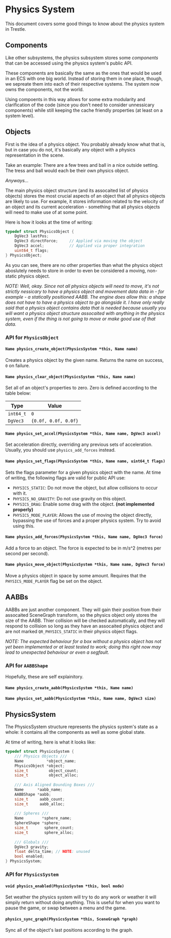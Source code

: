 # Physics System

This document covers some good things to know about the physics system in Trestle.

## Components

Like other subsystems, the physics subsystem stores some *components* that can be accessed using the physics system's public API.

These components are basically the same as the ones that would be used in an ECS with one big world. Instead of storing them in one place, though, we sepreate them into each of their respective systems. The system now owns the components, not the world.

Using compoents in this way allows for some extra modularity and clarification of the code (since you don't need to consider unnessicary components) while still keeping the cache friendly properties (at least on a system level).

## Objects

First is the idea of a physics object. You probably already know what that is, but in case you do not, it's basically any object with a physics representation in the scene.

Take an example: There are a few trees and ball in a nice outside setting. The tress and ball would each be their own physics object.

*Anyways...* 

The main physics object structure (and its assocaited list of physics objects) stores the most crucial aspects of an object that all physics objects are likely to use. For example, it stores information related to the velocity of an object and its current acceleration - something that all physics objects will need to make use of at some point.

Here is how it looks at the time of writing:

```c
typedef struct PhysicsObject {
	DgVec3 lastPos;
	DgVec3 directForce;     // Applied via moving the object
	DgVec3 accel;           // Applied via proper integration
	uint64_t flags;
} PhysicsObject;
```

As you can see, there are no other properties than what the physics object aboslutely needs to store in order to even be considered a moving, non-static physics object.

*NOTE: Well, okay. Since not all physics objects will need to move, it's not strictly nessicary to have a physics object and movement data data in - for example - a statically positioned AABB. The engine does allow this: a shape does not have to have a physics object to go alongside it. I have only really said that a physics object contains data that is needed because usually you will want a physics object structure assocaited with anything in the physics system, even if the thing is not going to move or make good use of that data.*

### API for `PhysicsObject`

#### `Name physics_create_object(PhysicsSystem *this, Name name)`

Creates a physics object by the given name. Returns the name on success, `0` on failure.

#### `Name physics_clear_object(PhysicsSystem *this, Name name)`

Set all of an object's properties to zero. Zero is defined according to the table below:

|Type        |Value                   |
|------------|------------------------|
|`int64_t`   | `0`                    |
|`DgVec3`    | `{0.0f, 0.0f, 0.0f}`   |

#### `Name physics_set_accel(PhysicsSystem *this, Name name, DgVec3 accel)`

Set acceleration directly, overriding any previous sets of acceleration. Usually, you should use `physics_add_forces` instead.

#### `Name physics_set_flags(PhysicsSystem *this, Name name, uint64_t flags)`

Sets the flags parameter for a given physics object with the name. At time of writing, the following flags are valid for public API use:

  * `PHYSICS_STATIC`: Do not move the object, but allow collisions to occur with it.
  * `PHYSICS_NO_GRAVITY`: Do not use gravity on this object.
  * `PHYSICS_DRAG`: Enable some drag with the object. **(not implemented properly)**
  * `PHYSICS_MODE_PLAYER`: Allows the use of moving the object directly, bypassing the use of forces and a proper physics system. Try to avoid using this.

#### `Name physics_add_forces(PhysicsSystem *this, Name name, DgVec3 force)`

Add a force to an object. The force is expected to be in m/s^2 (metres per second per second).

#### `Name physics_move_object(PhysicsSystem *this, Name name, DgVec3 force)`

Move a physics object in space by some amount. Requires that the `PHYSICS_MODE_PLAYER` flag be set on the object.

## AABBs

AABBs are just another component. They will gain their position from their assocaited SceneGraph transform, so the physics object only stores the size of the AABB. Thier collision will be checked automatically, and they will respond to collision so long as they have an assocaited physics object and are not marked `QR_PHYSICS_STATIC` in their physics object flags.

*NOTE: The expected behaviour for a box without a physics object has not yet been implemented or at least tested to work; doing this right now may lead to unexpected behaviour or even a segfault.*

### API for `AABBShape`

Hopefully, these are self explainitory.

#### `Name physics_create_aabb(PhysicsSystem *this, Name name)`
#### `Name physics_set_aabb(PhysicsSystem *this, Name name, DgVec3 size)`

## PhysicsSystem

The PhysicsSystem structure represents the physics system's state as a whole: it contains all the components as well as some global state.

At time of writing, here is what it looks like:

```c
typedef struct PhysicsSystem {
	/// Physics Objects ///
	Name          *object_name;
	PhysicsObject *object;
	size_t         object_count;
	size_t         object_alloc;
	
	/// Axis Aligned Bounding Boxes ///
	Name      *aabb_name;
	AABBShape *aabb;
	size_t     aabb_count;
	size_t     aabb_alloc;
	
	/// Spheres ///
	Name        *sphere_name;
	SphereShape *sphere;
	size_t       sphere_count;
	size_t       sphere_alloc;
	
	/// Globals ///
	DgVec3 gravity;
	float delta_time; // NOTE: unused
	bool enabled;
} PhysicsSystem;
```

### API for `PhysicsSystem`

#### `void physics_enabled(PhysicsSystem *this, bool mode)`

Set weather the physics system will try to do any work or weather it will simpily return without doing anything. This is useful for when you want to pause the game, or swap between a menu and the game.

#### `physics_sync_graph(PhysicsSystem *this, SceneGraph *graph)`

Sync all of the object's last positions according to the graph.
